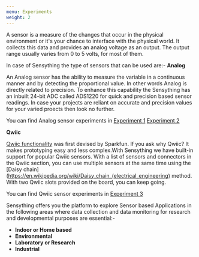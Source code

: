 ```yaml
---
menu: Experiments
weight: 2
---
```



A sensor is a measure of the changes that occur in the physical environment or it's your chance to interface with the physical world. It collects this data and provides an analog voltage as an output. The output range usually varies from 0 to 5 volts, for most of them.

In case of Sensything the type of sensors that can be used are:-
**Analog**

An Analog sensor has the ability to measure the variable in a continuous manner and by detecting the proportional value. In other words Analog is directly related to precision. To enhance this capability the Sensything has an inbuilt 24-bit ADC called ADS1220 for quick and precision based sensor readings. In case your projects are reliant on accurate and precision values for your varied proects then look no further.

You can find Analog sensor experiments in 
[Experiment 1](https://sensything.protocentral.com/1-alcohol-sensor.html)
[Experiment 2](https://sensything.protocentral.com/2-etape.html)

**Qwiic**

[Qwiic functionality](https://www.sparkfun.com/qwiic) was first devised by Sparkfun. If you ask why Qwiic? It makes prototyping easy and less complex.With Sensything we have built-in support for popular Qwiic sensors. With a list of sensors and connectors in the Qwiic section, you can use multiple sensors at the same time using the [Daisy chain](https://en.wikipedia.org/wiki/Daisy_chain_(electrical_engineering) method. With two Qwiic slots provided on the board, you can keep going.

You can find Qwiic sensor experiments in 
[Experiment 3](https://sensything.protocentral.com/3-pressure-sensor.html)

Sensything offers you the platform to explore Sensor based Applications in the following areas where data collection and data monitoring for research and developmental purposes are essential:-

- **Indoor or Home based**
- **Environmental**
- **Laboratory or Research**
- **Industrial**

